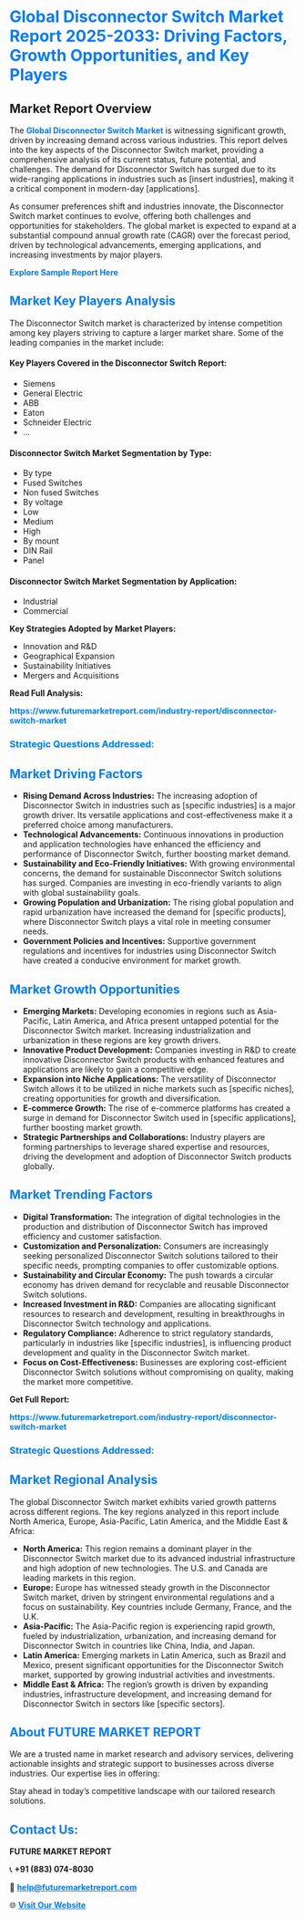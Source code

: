 <h1 style="color: #007BFF;">Global Disconnector Switch Market Report 2025-2033: Driving Factors, Growth Opportunities, and Key Players</h1>

<section id="overview">
<h2>Market Report Overview</h2>
<p>The <a href="https://www.futuremarketreport.com/industry-report/disconnector-switch-market" style="color: #007BFF; text-decoration: none;"><strong>Global Disconnector Switch Market</strong></a> is witnessing significant growth, driven by increasing demand across various industries. This report delves into the key aspects of the Disconnector Switch market, providing a comprehensive analysis of its current status, future potential, and challenges. The demand for Disconnector Switch has surged due to its wide-ranging applications in industries such as [insert industries], making it a critical component in modern-day [applications].</p>
<p>As consumer preferences shift and industries innovate, the Disconnector Switch market continues to evolve, offering both challenges and opportunities for stakeholders. The global market is expected to expand at a substantial compound annual growth rate (CAGR) over the forecast period, driven by technological advancements, emerging applications, and increasing investments by major players.</p>
</section>

<section id="overview">
<p><a href="https://www.futuremarketreport.com/request-sample/reportId=76860" style="color: #007BFF; text-decoration: none;"><strong>Explore Sample Report Here</strong></a></p>
</section>

<section id="key-players">
<h2 style="color: #007BFF;">Market Key Players Analysis</h2>
<p>The Disconnector Switch market is characterized by intense competition among key players striving to capture a larger market share. Some of the leading companies in the market include:</p>
<h4>Key Players Covered in the Disconnector Switch Report:</h4>
<ul><li>Siemens</li><li>General Electric</li><li>ABB</li><li>Eaton</li><li>Schneider Electric</li><li>...</li></ul>
<h4>Disconnector Switch Market Segmentation by Type:</h4>
<ul><li>By type</li><li>Fused Switches</li><li>Non fused Switches</li><li>By voltage</li><li>Low</li><li>Medium</li><li>High</li><li>By mount</li><li>DIN Rail</li><li>Panel</li></ul>

<h4>Disconnector Switch Market Segmentation by Application:</h4>
<ul><li>Industrial</li><li>Commercial</li></ul>
<p><strong>Key Strategies Adopted by Market Players:</strong></p>
<ul>
<li>Innovation and R&D</li>
<li>Geographical Expansion</li>
<li>Sustainability Initiatives</li>
<li>Mergers and Acquisitions</li>
</ul>
</section>

<section>
<p><strong>Read Full Analysis: </strong></p><a href="https://www.futuremarketreport.com/industry-report/disconnector-switch-market" style="color: #007BFF; text-decoration: none;"><strong>https://www.futuremarketreport.com/industry-report/disconnector-switch-market</strong></a>
<h3 style="color: #007BFF;">Strategic Questions Addressed:</h3>
</section>

<section id="driving-factors">
<h2 style="color: #007BFF;">Market Driving Factors</h2>
<ul>
<li><strong>Rising Demand Across Industries:</strong> The increasing adoption of Disconnector Switch in industries such as [specific industries] is a major growth driver. Its versatile applications and cost-effectiveness make it a preferred choice among manufacturers.</li>
<li><strong>Technological Advancements:</strong> Continuous innovations in production and application technologies have enhanced the efficiency and performance of Disconnector Switch, further boosting market demand.</li>
<li><strong>Sustainability and Eco-Friendly Initiatives:</strong> With growing environmental concerns, the demand for sustainable Disconnector Switch solutions has surged. Companies are investing in eco-friendly variants to align with global sustainability goals.</li>
<li><strong>Growing Population and Urbanization:</strong> The rising global population and rapid urbanization have increased the demand for [specific products], where Disconnector Switch plays a vital role in meeting consumer needs.</li>
<li><strong>Government Policies and Incentives:</strong> Supportive government regulations and incentives for industries using Disconnector Switch have created a conducive environment for market growth.</li>
</ul>
</section>

<section id="growth-opportunities">
<h2 style="color: #007BFF;">Market Growth Opportunities</h2>
<ul>
<li><strong>Emerging Markets:</strong> Developing economies in regions such as Asia-Pacific, Latin America, and Africa present untapped potential for the Disconnector Switch market. Increasing industrialization and urbanization in these regions are key growth drivers.</li>
<li><strong>Innovative Product Development:</strong> Companies investing in R&D to create innovative Disconnector Switch products with enhanced features and applications are likely to gain a competitive edge.</li>
<li><strong>Expansion into Niche Applications:</strong> The versatility of Disconnector Switch allows it to be utilized in niche markets such as [specific niches], creating opportunities for growth and diversification.</li>
<li><strong>E-commerce Growth:</strong> The rise of e-commerce platforms has created a surge in demand for Disconnector Switch used in [specific applications], further boosting market growth.</li>
<li><strong>Strategic Partnerships and Collaborations:</strong> Industry players are forming partnerships to leverage shared expertise and resources, driving the development and adoption of Disconnector Switch products globally.</li>
</ul>
</section>

<section id="trending-factors">
<h2 style="color: #007BFF;">Market Trending Factors</h2>
<ul>
<li><strong>Digital Transformation:</strong> The integration of digital technologies in the production and distribution of Disconnector Switch has improved efficiency and customer satisfaction.</li>
<li><strong>Customization and Personalization:</strong> Consumers are increasingly seeking personalized Disconnector Switch solutions tailored to their specific needs, prompting companies to offer customizable options.</li>
<li><strong>Sustainability and Circular Economy:</strong> The push towards a circular economy has driven demand for recyclable and reusable Disconnector Switch solutions.</li>
<li><strong>Increased Investment in R&D:</strong> Companies are allocating significant resources to research and development, resulting in breakthroughs in Disconnector Switch technology and applications.</li>
<li><strong>Regulatory Compliance:</strong> Adherence to strict regulatory standards, particularly in industries like [specific industries], is influencing product development and quality in the Disconnector Switch market.</li>
<li><strong>Focus on Cost-Effectiveness:</strong> Businesses are exploring cost-efficient Disconnector Switch solutions without compromising on quality, making the market more competitive.</li>
</ul>
</section>

<section>
<p><strong>Get Full Report: </strong></p><a href="https://www.futuremarketreport.com/industry-report/disconnector-switch-market" style="color: #007BFF; text-decoration: none;"><strong>https://www.futuremarketreport.com/industry-report/disconnector-switch-market</strong></a>
<h3 style="color: #007BFF;">Strategic Questions Addressed:</h3>
</section>


<section id="regional-analysis">
<h2 style="color: #007BFF;">Market Regional Analysis</h2>
<p>The global Disconnector Switch market exhibits varied growth patterns across different regions. The key regions analyzed in this report include North America, Europe, Asia-Pacific, Latin America, and the Middle East & Africa:</p>
<ul>
<li><strong>North America:</strong> This region remains a dominant player in the Disconnector Switch market due to its advanced industrial infrastructure and high adoption of new technologies. The U.S. and Canada are leading markets in this region.</li>
<li><strong>Europe:</strong> Europe has witnessed steady growth in the Disconnector Switch market, driven by stringent environmental regulations and a focus on sustainability. Key countries include Germany, France, and the U.K.</li>
<li><strong>Asia-Pacific:</strong> The Asia-Pacific region is experiencing rapid growth, fueled by industrialization, urbanization, and increasing demand for Disconnector Switch in countries like China, India, and Japan.</li>
<li><strong>Latin America:</strong> Emerging markets in Latin America, such as Brazil and Mexico, present significant opportunities for the Disconnector Switch market, supported by growing industrial activities and investments.</li>
<li><strong>Middle East & Africa:</strong> The region’s growth is driven by expanding industries, infrastructure development, and increasing demand for Disconnector Switch in sectors like [specific sectors].</li>
</ul>
</section>

<footer>
<h2 style="color: #007BFF;">About FUTURE MARKET REPORT</h2>
<p>We are a trusted name in market research and advisory services, delivering actionable insights and strategic support to businesses across diverse industries. Our expertise lies in offering:</p>

<p>Stay ahead in today’s competitive landscape with our tailored research solutions.</p>

<h2 style="color: #007BFF;">Contact Us:</h2>
<p><strong>FUTURE MARKET REPORT</strong></p>
<p>📞 <strong>+91 (883) 074-8030</strong></p>
<p>📧 <strong><a href="mailto:help@futuremarketreport.com" style="color: #007BFF;">help@futuremarketreport.com</a></strong></p>
<p>🌐 <strong><a href="https://www.futuremarketreport.com/" style="color: #007BFF;">Visit Our Website</a></strong></p>
</footer>